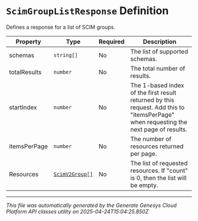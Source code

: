 # `ScimGroupListResponse` Definition

Defines a response for a list of SCIM groups.

| Property | Type | Required | Description |
|----------|------|----------|-------------|
| schemas | `string[]` | No | The list of supported schemas. |
| totalResults | `number` | No | The total number of results. |
| startIndex | `number` | No | The 1-based index of the first result returned by this request. Add this to "itemsPerPage" when requesting the next page of results. |
| itemsPerPage | `number` | No | The number of resources returned per page. |
| Resources | [`ScimV2Group[]`](scimv2group-definition.md) | No | The list of requested resources. If "count" is 0, then the list will be empty. |

---

*This file was automatically generated by the Generate Genesys Cloud Platform API classes utility on 2025-04-24T15:04:25.850Z*